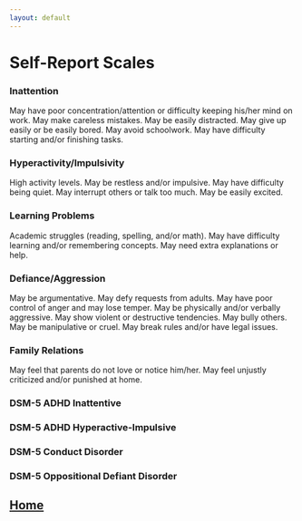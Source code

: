 ```yaml
---
layout: default
---
```


# Self-Report Scales

### Inattention

May have poor concentration/attention or difficulty keeping his/her mind on work. May make careless mistakes. May be easily distracted. May give up easily or be easily bored. May avoid schoolwork. May have difficulty starting and/or finishing tasks.

### Hyperactivity/Impulsivity

High activity levels. May be restless and/or impulsive. May have difficulty being quiet. May interrupt others or talk too much. May be easily excited.

### Learning Problems

Academic struggles (reading, spelling, and/or math). May have difficulty learning and/or remembering concepts. May need extra explanations or help.

### Defiance/Aggression

May be argumentative. May defy requests from adults. May have poor control of anger and may lose temper. May be physically and/or verbally aggressive. May show violent or destructive tendencies. May bully others. May be manipulative or cruel. May break rules and/or have legal issues.

### Family Relations

May feel that parents do not love or notice him/her. May feel unjustly criticized and/or punished at home.

### DSM-5 ADHD Inattentive



### DSM-5 ADHD Hyperactive-Impulsive



### DSM-5 Conduct Disorder



### DSM-5 Oppositional Defiant Disorder


## [Home](https://ndavis4904.github.io/conners_score/)
